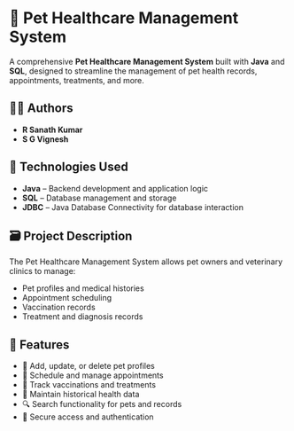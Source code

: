 # 🐾 Pet Healthcare Management System

A comprehensive **Pet Healthcare Management System** built with **Java** and **SQL**, designed to streamline the management of pet health records, appointments, treatments, and more.

## 👨‍💻 Authors

- **R Sanath Kumar**
- **S G Vignesh**

## 🧰 Technologies Used

- **Java** – Backend development and application logic
- **SQL** – Database management and storage
- **JDBC** – Java Database Connectivity for database interaction

## 🗃️ Project Description

The Pet Healthcare Management System allows pet owners and veterinary clinics to manage:
- Pet profiles and medical histories
- Appointment scheduling
- Vaccination records
- Treatment and diagnosis records

## 🔧 Features

- 🐶 Add, update, or delete pet profiles
- 📅 Schedule and manage appointments
- 💉 Track vaccinations and treatments
- 📁 Maintain historical health data
- 🔍 Search functionality for pets and records
- 🔐 Secure access and authentication 



